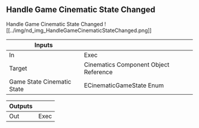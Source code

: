 ## Handle Game Cinematic State Changed
Handle Game Cinematic State Changed
![[../img/nd_img_HandleGameCinematicStateChanged.png]]

|Inputs||
|--|--|
| In | Exec |
| Target | Cinematics Component Object Reference |
| Game State Cinematic State | ECinematicGameState Enum |

|Outputs||
|--|--|
| Out | Exec |
